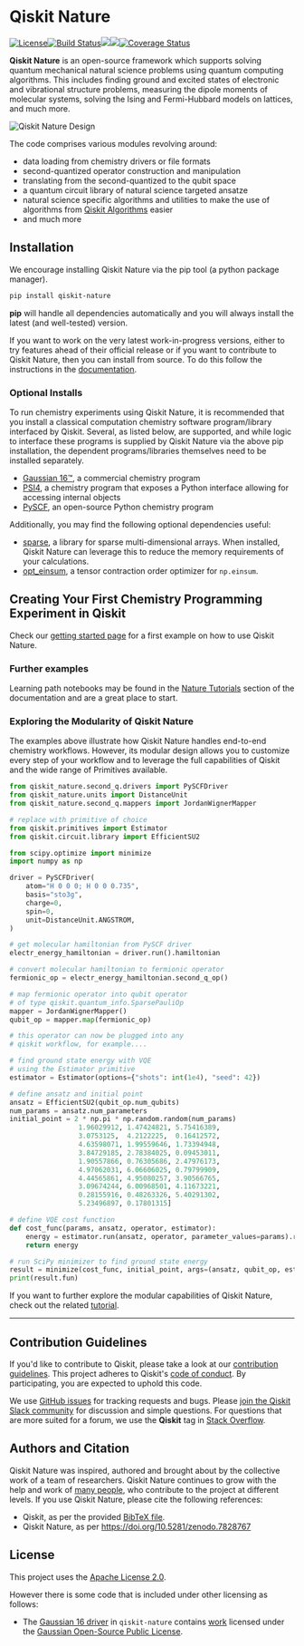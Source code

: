 # Qiskit Nature

[![License](https://img.shields.io/github/license/Qiskit/qiskit-nature.svg?style=popout-square)](https://opensource.org/licenses/Apache-2.0)<!--- long-description-skip-begin -->[![Build Status](https://github.com/qiskit-community/qiskit-nature/workflows/Nature%20Unit%20Tests/badge.svg?branch=main)](https://github.com/qiskit-community/qiskit-nature/actions?query=workflow%3A"Nature%20Unit%20Tests"+branch%3Amain+event%3Apush)[![](https://img.shields.io/github/release/Qiskit/qiskit-nature.svg?style=popout-square)](https://github.com/qiskit-community/qiskit-nature/releases)[![](https://img.shields.io/pypi/dm/qiskit-nature.svg?style=popout-square)](https://pypi.org/project/qiskit-nature/)[![Coverage Status](https://coveralls.io/repos/github/Qiskit/qiskit-nature/badge.svg?branch=main)](https://coveralls.io/github/Qiskit/qiskit-nature?branch=main)<!--- long-description-skip-end -->

**Qiskit Nature** is an open-source framework which supports solving quantum mechanical natural
science problems using quantum computing algorithms. This includes finding ground and excited
states of electronic and vibrational structure problems, measuring the dipole moments of molecular
systems, solving the Ising and Fermi-Hubbard models on lattices, and much more.

![Qiskit Nature Design](./docs/images/overview.png)

The code comprises various modules revolving around:

- data loading from chemistry drivers or file formats
- second-quantized operator construction and manipulation
- translating from the second-quantized to the qubit space
- a quantum circuit library of natural science targeted ansatze
- natural science specific algorithms and utilities to make the use of
  algorithms from [Qiskit Algorithms](https://qiskit.org/ecosystem/algorithms/) easier
- and much more

## Installation

We encourage installing Qiskit Nature via the pip tool (a python package manager).

```bash
pip install qiskit-nature
```

**pip** will handle all dependencies automatically and you will always install the latest
(and well-tested) version.

If you want to work on the very latest work-in-progress versions, either to try features ahead of
their official release or if you want to contribute to Qiskit Nature, then you can install from source.
To do this follow the instructions in the
 [documentation](https://qiskit.org/ecosystem/nature/getting_started.html#installation).

### Optional Installs

To run chemistry experiments using Qiskit Nature, it is recommended that you install
a classical computation chemistry software program/library interfaced by Qiskit.
Several, as listed below, are supported, and while logic to interface these programs is supplied by
Qiskit Nature via the above pip installation, the dependent programs/libraries themselves need
to be installed separately.

- [Gaussian 16&trade;](https://qiskit.org/ecosystem/nature/apidocs/qiskit_nature.second_q.drivers.gaussiand.html), a commercial chemistry program
- [PSI4](https://qiskit.org/ecosystem/nature/apidocs/qiskit_nature.second_q.drivers.psi4d.html), a chemistry program that exposes a Python interface allowing for accessing internal objects
- [PySCF](https://qiskit.org/ecosystem/nature/apidocs/qiskit_nature.second_q.drivers.pyscfd.html), an open-source Python chemistry program

Additionally, you may find the following optional dependencies useful:

- [sparse](https://github.com/pydata/sparse/), a library for sparse multi-dimensional arrays. When installed, Qiskit Nature can leverage this to reduce the memory requirements of your calculations.
- [opt_einsum](https://github.com/dgasmith/opt_einsum), a tensor contraction order optimizer for `np.einsum`.

## Creating Your First Chemistry Programming Experiment in Qiskit

Check our [getting started page](https://qiskit.org/ecosystem/nature/getting_started.html)
for a first example on how to use Qiskit Nature.

### Further examples

Learning path notebooks may be found in the
[Nature Tutorials](https://qiskit.org/ecosystem/nature/tutorials/index.html) section
of the documentation and are a great place to start.

### Exploring the Modularity of Qiskit Nature

The examples above illustrate how Qiskit Nature handles end-to-end chemistry workflows. However, 
its modular design allows you to customize every step of your workflow and to leverage the full 
capabilities of Qiskit and the wide range of Primitives available.

```python
from qiskit_nature.second_q.drivers import PySCFDriver
from qiskit_nature.units import DistanceUnit
from qiskit_nature.second_q.mappers import JordanWignerMapper

# replace with primitive of choice
from qiskit.primitives import Estimator
from qiskit.circuit.library import EfficientSU2

from scipy.optimize import minimize
import numpy as np

driver = PySCFDriver(
    atom="H 0 0 0; H 0 0 0.735",
    basis="sto3g",
    charge=0,
    spin=0,
    unit=DistanceUnit.ANGSTROM,
)

# get molecular hamiltonian from PySCF driver
electr_energy_hamiltonian = driver.run().hamiltonian

# convert molecular hamiltonian to fermionic operator
fermionic_op = electr_energy_hamiltonian.second_q_op()

# map fermionic operator into qubit operator
# of type qiskit.quantum_info.SparsePauliOp
mapper = JordanWignerMapper()
qubit_op = mapper.map(fermionic_op)

# this operator can now be plugged into any 
# qiskit workflow, for example....

# find ground state energy with VQE
# using the Estimator primitive
estimator = Estimator(options={"shots": int(1e4), "seed": 42})

# define ansatz and initial point
ansatz = EfficientSU2(qubit_op.num_qubits)
num_params = ansatz.num_parameters
initial_point = 2 * np.pi * np.random.random(num_params)
                 1.96029912, 1.47424821, 5.75416389,
                 3.0753125,  4.2122225,  0.16412572, 
                 4.63598071, 1.99559646, 1.73394948,
                 3.84729185, 2.78384025, 0.09453011, 
                 1.90557866, 0.76305686, 2.47976173,
                 4.97062031, 6.06606025, 0.79799909, 
                 4.44565861, 4.95080257, 3.90566765,
                 3.09674244, 6.00968501, 4.11673221, 
                 0.28155916, 0.48263326, 5.40291302,
                 5.23496897, 0.17801315]

# define VQE cost function
def cost_func(params, ansatz, operator, estimator):
    energy = estimator.run(ansatz, operator, parameter_values=params).result().values[0]
    return energy

# run SciPy minimizer to find ground state energy
result = minimize(cost_func, initial_point, args=(ansatz, qubit_op, estimator), method="cobyla")
print(result.fun)
```

If you want to further explore the modular capabilities of Qiskit Nature, check out the related
[tutorial](https://qiskit.org/ecosystem/nature/tutorials/index.html).

----------------------------------------------------------------------------------------------------


## Contribution Guidelines

If you'd like to contribute to Qiskit, please take a look at our
[contribution guidelines](https://github.com/qiskit-community/qiskit-nature/blob/main/CONTRIBUTING.md).
This project adheres to Qiskit's [code of conduct](https://github.com/qiskit-community/qiskit-nature/blob/main/CODE_OF_CONDUCT.md).
By participating, you are expected to uphold this code.

We use [GitHub issues](https://github.com/qiskit-community/qiskit-nature/issues) for tracking requests and bugs. Please
[join the Qiskit Slack community](https://qisk.it/join-slack)
for discussion and simple questions.
For questions that are more suited for a forum, we use the **Qiskit** tag in [Stack Overflow](https://stackoverflow.com/questions/tagged/qiskit).

## Authors and Citation

Qiskit Nature was inspired, authored and brought about by the collective work of a team of researchers.
Qiskit Nature continues to grow with the help and work of
[many people](https://github.com/qiskit-community/qiskit-nature/graphs/contributors), who contribute
to the project at different levels.
If you use Qiskit Nature, please cite the following references:

- Qiskit, as per the provided [BibTeX file](https://github.com/Qiskit/qiskit/blob/master/Qiskit.bib).
- Qiskit Nature, as per https://doi.org/10.5281/zenodo.7828767

## License

This project uses the [Apache License 2.0](https://github.com/qiskit-community/qiskit-nature/blob/main/LICENSE.txt).

However there is some code that is included under other licensing as follows:

* The [Gaussian 16 driver](https://github.com/qiskit-community/qiskit-nature/tree/main/qiskit_nature/second_q/drivers/gaussiand) in `qiskit-nature`
  contains [work](https://github.com/qiskit-community/qiskit-nature/tree/main/qiskit_nature/second_q/drivers/gaussiand/gauopen) licensed under the
  [Gaussian Open-Source Public License](https://github.com/qiskit-community/qiskit-nature/blob/main/qiskit_nature/second_q/drivers/gaussiand/gauopen/LICENSE.txt).
